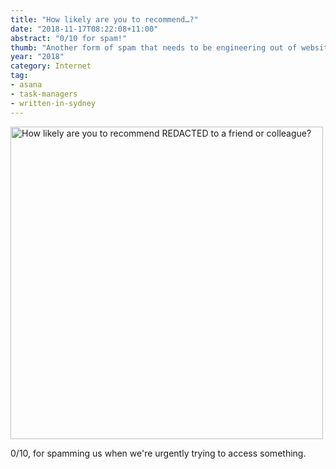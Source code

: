 ```yaml
---
title: "How likely are you to recommend…?"
date: "2018-11-17T08:22:08+11:00"
abstract: "0/10 for spam!"
thumb: "Another form of spam that needs to be engineering out of websites."
year: "2018"
category: Internet
tag:
- asana
- task-managers
- written-in-sydney
---
```

<p><img src="https://rubenerd.com/files/2018/how-likely-to-recommend-spam.png" alt="How likely are you to recommend REDACTED to a friend or colleague?" style="width:500px" /></p>

0/10, for spamming us when we're urgently trying to access something.

